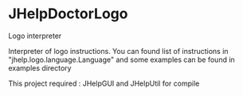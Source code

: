 # JHelpDoctorLogo
Logo interpreter

Interpreter of logo instructions. 
You can found list of instructions in "jhelp.logo.language.Language" and some examples can be found in examples directory

This project required : JHelpGUI and JHelpUtil for compile
